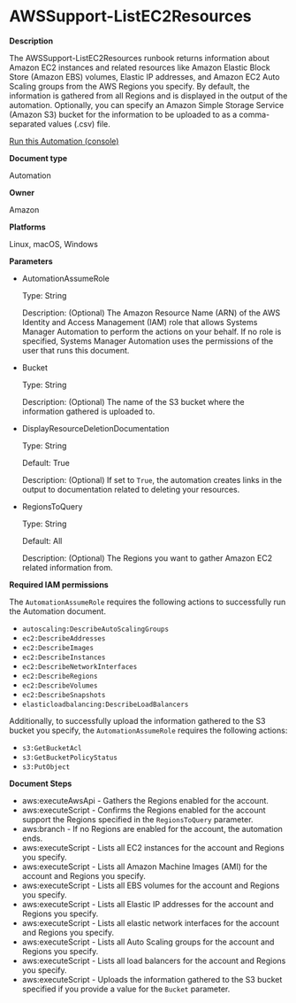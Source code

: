 # AWSSupport\-ListEC2Resources<a name="automation-awssupport-listec2resources"></a>

 **Description** 

The AWSSupport\-ListEC2Resources runbook returns information about Amazon EC2 instances and related resources like Amazon Elastic Block Store \(Amazon EBS\) volumes, Elastic IP addresses, and Amazon EC2 Auto Scaling groups from the AWS Regions you specify\. By default, the information is gathered from all Regions and is displayed in the output of the automation\. Optionally, you can specify an Amazon Simple Storage Service \(Amazon S3\) bucket for the information to be uploaded to as a comma\-separated values \(\.csv\) file\.

[Run this Automation \(console\)](https://console.aws.amazon.com/systems-manager/automation/execute/AWSSupport-ListEC2Resources)

**Document type**

Automation

**Owner**

Amazon

**Platforms**

Linux, macOS, Windows

**Parameters**
+ AutomationAssumeRole

  Type: String

  Description: \(Optional\) The Amazon Resource Name \(ARN\) of the AWS Identity and Access Management \(IAM\) role that allows Systems Manager Automation to perform the actions on your behalf\. If no role is specified, Systems Manager Automation uses the permissions of the user that runs this document\.
+ Bucket

  Type: String

  Description: \(Optional\) The name of the S3 bucket where the information gathered is uploaded to\.
+ DisplayResourceDeletionDocumentation

  Type: String

  Default: True

  Description: \(Optional\) If set to `True`, the automation creates links in the output to documentation related to deleting your resources\.
+ RegionsToQuery

  Type: String

  Default: All

  Description: \(Optional\) The Regions you want to gather Amazon EC2 related information from\.

**Required IAM permissions**

The `AutomationAssumeRole` requires the following actions to successfully run the Automation document\.
+ `autoscaling:DescribeAutoScalingGroups`
+ `ec2:DescribeAddresses`
+ `ec2:DescribeImages`
+ `ec2:DescribeInstances`
+ `ec2:DescribeNetworkInterfaces`
+ `ec2:DescribeRegions`
+ `ec2:DescribeVolumes`
+ `ec2:DescribeSnapshots`
+ `elasticloadbalancing:DescribeLoadBalancers`

Additionally, to successfully upload the information gathered to the S3 bucket you specify, the `AutomationAssumeRole` requires the following actions:
+ `s3:GetBucketAcl`
+ `s3:GetBucketPolicyStatus`
+ `s3:PutObject`

**Document Steps**
+ aws:executeAwsApi \- Gathers the Regions enabled for the account\.
+ aws:executeScript \- Confirms the Regions enabled for the account support the Regions specified in the `RegionsToQuery` parameter\.
+ aws:branch \- If no Regions are enabled for the account, the automation ends\.
+ aws:executeScript \- Lists all EC2 instances for the account and Regions you specify\.
+ aws:executeScript \- Lists all Amazon Machine Images \(AMI\) for the account and Regions you specify\.
+ aws:executeScript \- Lists all EBS volumes for the account and Regions you specify\.
+ aws:executeScript \- Lists all Elastic IP addresses for the account and Regions you specify\.
+ aws:executeScript \- Lists all elastic network interfaces for the account and Regions you specify\.
+ aws:executeScript \- Lists all Auto Scaling groups for the account and Regions you specify\.
+ aws:executeScript \- Lists all load balancers for the account and Regions you specify\.
+ aws:executeScript \- Uploads the information gathered to the S3 bucket specified if you provide a value for the `Bucket` parameter\.